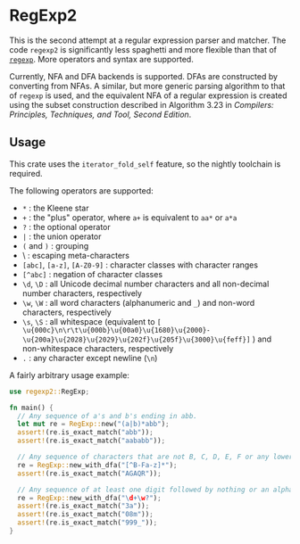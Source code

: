 # RegExp2

This is the second attempt at a regular expression parser and matcher.
The code `regexp2` is significantly less spaghetti and more flexible
than that of [`regexp`](../regexp). More operators and syntax are
supported.

Currently, NFA and DFA backends is supported. DFAs are constructed by
converting from NFAs. A similar, but more generic parsing algorithm to
that of `regexp` is used, and the equivalent NFA of a regular expression
is created using the subset construction described in Algorithm 3.23 in
*Compilers: Principles, Techniques, and Tool, Second Edition*.

## Usage

This crate uses the `iterator_fold_self` feature, so the nightly
toolchain is required.

The following operators are supported:

-   `*` : the Kleene star
-   `+` : the "plus" operator, where `a+` is equivalent to `aa*` or
    `a*a`
-   `?` : the optional operator
-   `|` : the union operator
-   `(` and `)` : grouping
-   \\ : escaping meta-characters
-   `[abc]`, `[a-z]`, `[A-Z0-9]` : character classes with character
    ranges
-   `[^abc]` : negation of character classes
-   `\d`, `\D` : all Unicode decimal number characters and all
    non-decimal number characters, respectively
-   `\w`, `\W` : all word characters (alphanumeric and `_`) and non-word
    characters, respectively
-   `\s`, `\S` : all whitespace (equivalent to
    `[ \u{000c}\n\r\t\u{000b}\u{00a0}\u{1680}\u{2000}-\u{200a}\u{2028}\u{2029}\u{202f}\u{205f}\u{3000}\u{feff}]`
    ) and non-whitespace characters, respectively
-   `.` : any character except newline (`\n`)

A fairly arbitrary usage example:

``` rust
use regexp2::RegExp;

fn main() {
  // Any sequence of a's and b's ending in abb.
  let mut re = RegExp::new("(a|b)*abb");
  assert!(re.is_exact_match("abb"));
  assert!(re.is_exact_match("aababb"));

  // Any sequence of characters that are not B, C, D, E, F or any lowercase letter.
  re = RegExp::new_with_dfa("[^B-Fa-z]*");
  assert!(re.is_exact_match("AGAQR"));

  // Any sequence of at least one digit followed by nothing or an alphanumeric or underscore.
  re = RegExp::new_with_dfa("\d+\w?");
  assert!(re.is_exact_match("3a"));
  assert!(re.is_exact_match("08m"));
  assert!(re.is_exact_match("999_"));
}
```
